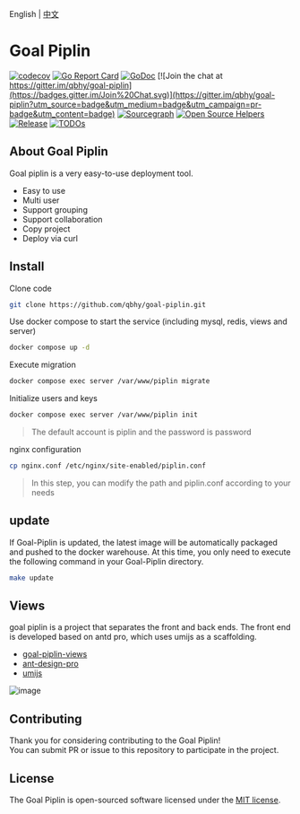 English | [中文](README-CN.md)
# Goal Piplin
[![codecov](https://codecov.io/gh/qbhy/goal-piplin/branch/master/graph/badge.svg)](https://codecov.io/gh/qbhy/goal-piplin)
[![Go Report Card](https://goreportcard.com/badge/github.com/qbhy/goal-piplin)](https://goreportcard.com/report/github.com/qbhy/goal-piplin)
[![GoDoc](https://pkg.go.dev/badge/github.com/qbhy/goal-piplin?status.svg)](https://pkg.go.dev/github.com/qbhy/goal-piplin?tab=doc)
[![Join the chat at https://gitter.im/qbhy/goal-piplin](https://badges.gitter.im/Join%20Chat.svg)](https://gitter.im/qbhy/goal-piplin?utm_source=badge&utm_medium=badge&utm_campaign=pr-badge&utm_content=badge)
[![Sourcegraph](https://sourcegraph.com/github.com/qbhy/goal-piplin/-/badge.svg)](https://sourcegraph.com/github.com/qbhy/goal-piplin?badge)
[![Open Source Helpers](https://www.codetriage.com/qbhy/goal-piplin/badges/users.svg)](https://www.codetriage.com/qbhy/goal-piplin)
[![Release](https://img.shields.io/github/release/qbhy/goal-piplin.svg?style=flat-square)](https://github.com/qbhy/goal-piplin/releases)
[![TODOs](https://badgen.net/https/api.tickgit.com/badgen/github.com/qbhy/goal-piplin)](https://www.tickgit.com/browse?repo=github.com/qbhy/goal-piplin)

## About Goal Piplin

Goal piplin is a very easy-to-use deployment tool.

- Easy to use
- Multi user
- Support grouping
- Support collaboration
- Copy project
- Deploy via curl

## Install
Clone code

```bash
git clone https://github.com/qbhy/goal-piplin.git
```

Use docker compose to start the service (including mysql, redis, views and server)
```bash
docker compose up -d
```

Execute migration
```bash
docker compose exec server /var/www/piplin migrate
```

Initialize users and keys
```bash
docker compose exec server /var/www/piplin init
```
> The default account is piplin and the password is password

nginx configuration
```bash
cp nginx.conf /etc/nginx/site-enabled/piplin.conf
```
> In this step, you can modify the path and piplin.conf according to your needs

## update
If Goal-Piplin is updated, the latest image will be automatically packaged and pushed to the docker warehouse. At this time, you only need to execute the following command in your Goal-Piplin directory.
```bash
make update
```

## Views
goal piplin is a project that separates the front and back ends. The front end is developed based on antd pro, which uses umijs as a scaffolding.

 - [goal-piplin-views](https://github.com/qbhy/goal-piplin-views)
 - [ant-design-pro](https://github.com/ant-design/ant-design-pro)
 - [umijs](https://github.com/umijs/umi)

![image](https://github.com/qbhy/goal-piplin/assets/24204533/d1ee26bc-504e-45d7-9cf5-ccef3a459568)


## Contributing

Thank you for considering contributing to the Goal Piplin!  
You can submit PR or issue to this repository to participate in the project.

## License

The Goal Piplin is open-sourced software licensed under the [MIT license](https://opensource.org/licenses/MIT).

